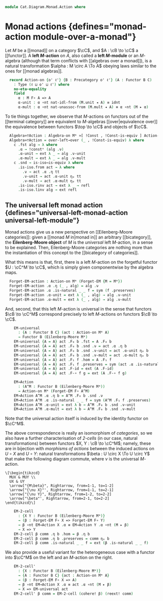 <!--
```agda
open import Cat.Instances.Shape.Terminal
open import Cat.Functor.Coherence
open import Cat.Displayed.Total
open import Cat.Diagram.Monad
open import Cat.Functor.Base
open import Cat.Prelude

open Algebra-on
open Total-hom
open Functor
open _=>_
```
-->

```agda
module Cat.Diagram.Monad.Action where
```

# Monad actions {defines="monad-action module-over-a-monad"}

<!--
```agda
module _
    {o ℓ}
    {C : Precategory o ℓ} {M : Functor C C} (Mᵐ : Monad-on M)
    where

  private
    module M = Monad-on Mᵐ
```
-->

Let $M$ be a [[monad]] on a category $\cC$, and $A : \cB \to \cC$ a
[[functor]]. A **left $M$-action** on $A$, also called a **left
$M$-module** or an $M$-algebra (although that term conflicts with [[algebras
over a monad]]), is a natural transformation $\alpha : M \circ A \To A$
obeying laws similar to the ones for [[monad algebras]].

```agda
  record Action-on {o' ℓ'} {B : Precategory o' ℓ'} (A : Functor B C)
    : Type (ℓ ⊔ o' ⊔ ℓ') where
    no-eta-equality
    field
      α : M F∘ A => A
      α-unit : α ∘nt nat-idl-from (M.unit ◂ A) ≡ idnt
      α-mult : α ∘nt nat-unassoc-from (M.mult ◂ A) ≡ α ∘nt (M ▸ α)
```

To tie things together, we observe that $M$-actions on functors out of
the [[terminal category]] are equivalent to $M$-algebras
[[over|equivalence over]] the equivalence between functors $\top \to \cC$
and objects of $\cC$.

<!--
```agda
module _
    {o ℓ}
    {C : Precategory o ℓ} {M : Functor C C} {Mᵐ : Monad-on M}
    where

  open Action-on

  private
    unquoteDecl eqv = declare-record-iso eqv (quote Action-on)

  Action-on-pathp
    : ∀ {o' ℓ'} {B : Precategory o' ℓ'} {X Y : Functor B C} (p : X ≡ Y) {A : Action-on Mᵐ X} {B : Action-on Mᵐ Y}
    → PathP (λ i → M F∘ p i => p i) (A .α) (B .α)
    → PathP (λ i → Action-on Mᵐ (p i)) A B
  Action-on-pathp over mults = injectiveP (λ _ → eqv) (mults ,ₚ prop!)

  instance
    Extensional-Action-on
      : ∀ {o' ℓ' ℓr} {B : Precategory o' ℓ'}
      → (let open Precategory C)
      → ∀ {A : Functor B C}
      → ⦃ sa : Extensional (M F∘ A => A) ℓr ⦄
      → Extensional (Action-on Mᵐ A) ℓr
    Extensional-Action-on ⦃ sa ⦄ =
      injection→extensional! (Action-on-pathp refl) sa
```
-->

```agda
  Algebra≃⊤Action : Algebra-on Mᵐ ≃[ !Const , !Const-is-equiv ] Action-on Mᵐ
  Algebra≃⊤Action = over-left→over (_ , !Const-is-equiv) λ where
    c .fst alg → λ where
      .α → !constⁿ (alg .ν)
      .α-unit → ext λ _ → alg .ν-unit
      .α-mult → ext λ _ → alg .ν-mult
    c .snd → is-iso→is-equiv λ where
      .is-iso.from act → λ where
        .ν → act .α .η tt
        .ν-unit → act .α-unit ηₚ tt
        .ν-mult → act .α-mult ηₚ tt
      .is-iso.rinv act → ext λ _ → refl
      .is-iso.linv alg → ext refl
```

## The universal left monad action {defines="universal-left-monad-action universal-left-module"}

Monad actions give us a new perspective on [[Eilenberg-Moore categories]]:
given a [[monad $M$ in|monad in]] an arbitrary [[bicategory]], the
**Eilenberg-Moore object** of $M$ is the *universal* left $M$-action,
in a sense to be explained. Then, Eilenberg-Moore categories are nothing
more than the instantiation of this concept to the [[bicategory of
categories]].

What this means is that, first, there is a left $M$-action on the forgetful
functor $U : \cC^M \to \cC$, which is simply given componentwise by
the algebra maps.

<!--
```agda
module _ {o ℓ} {C : Precategory o ℓ} {M : Functor C C} (Mᵐ : Monad-on M) where
  open Action-on
```
-->

```agda
  Forget-EM-action : Action-on Mᵐ (Forget-EM {M = Mᵐ})
  Forget-EM-action .α .η (_ , alg) = alg .ν
  Forget-EM-action .α .is-natural _ _ f = sym (f .preserves)
  Forget-EM-action .α-unit = ext λ (_ , alg) → alg .ν-unit
  Forget-EM-action .α-mult = ext λ (_ , alg) → alg .ν-mult
```

And, second, that this left $M$-action is universal in the sense that
functors $\cB \to \cC^M$ correspond precisely to left $M$-actions on
functors $\cB \to \cC$.

<!--
```agda
  module _ {o' ℓ'} {B : Precategory o' ℓ'} where
```
-->

```agda
    EM-universal
      : {A : Functor B C} (act : Action-on Mᵐ A)
      → Functor B (Eilenberg-Moore Mᵐ)
    EM-universal {A = A} act .F₀ b .fst = A .F₀ b
    EM-universal {A = A} act .F₀ b .snd .ν = act .α .η b
    EM-universal {A = A} act .F₀ b .snd .ν-unit = act .α-unit ηₚ b
    EM-universal {A = A} act .F₀ b .snd .ν-mult = act .α-mult ηₚ b
    EM-universal {A = A} act .F₁ f .hom = A .F₁ f
    EM-universal {A = A} act .F₁ f .preserves = sym (act .α .is-natural _ _ f)
    EM-universal {A = A} act .F-id = ext (A .F-id)
    EM-universal {A = A} act .F-∘ f g = ext (A .F-∘ f g)

    EM→Action
      : (A^M : Functor B (Eilenberg-Moore Mᵐ))
      → Action-on Mᵐ (Forget-EM F∘ A^M)
    EM→Action A^M .α .η b = A^M .F₀ b .snd .ν
    EM→Action A^M .α .is-natural _ _ f = sym (A^M .F₁ f .preserves)
    EM→Action A^M .α-unit = ext λ b → A^M .F₀ b .snd .ν-unit
    EM→Action A^M .α-mult = ext λ b → A^M .F₀ b .snd .ν-mult
```

Note that the universal action itself is induced by the identity
functor on $\cC^M$.

The above correspondence is really an isomorphism of *categories*, so
we also have a further characterisation of *2-cells* (in our case,
natural transformations) between functors $X, Y : \cB \to \cC^M$;
namely, these are in bijection with *morphisms of actions* between the
induced actions on $U \circ X$ and $U \circ Y$: natural transformations
$\beta : U \circ X \To U \circ Y$ that make the following diagram
commute, where $\nu$ is the universal $M$-action.

~~~{.quiver}
\[\begin{tikzcd}
  MUX & MUY \\
  UX & UY
  \arrow["{M\beta}", Rightarrow, from=1-1, to=1-2]
  \arrow["{\nu X}"', Rightarrow, from=1-1, to=2-1]
  \arrow["{\nu Y}", Rightarrow, from=1-2, to=2-2]
  \arrow["\beta"', Rightarrow, from=2-1, to=2-2]
\end{tikzcd}\]
~~~

```agda
    EM-2-cell
      : {X Y : Functor B (Eilenberg-Moore Mᵐ)}
      → (β : Forget-EM F∘ X => Forget-EM F∘ Y)
      → β ∘nt EM→Action X .α ≡ EM→Action Y .α ∘nt (M ▸ β)
      → X => Y
    EM-2-cell β comm .η b .hom = β .η b
    EM-2-cell β comm .η b .preserves = comm ηₚ b
    EM-2-cell β comm .is-natural _ _ f = ext (β .is-natural _ _ f)
```

We also provide a useful variant for the heterogeneous case with a
functor into $\cC^M$ on the left and an $M$-action on the right.

```agda
    EM-2-cell'
      : {X : Functor B (Eilenberg-Moore Mᵐ)}
      → {A : Functor B C} {act : Action-on Mᵐ A}
      → (β : Forget-EM F∘ X => A)
      → β ∘nt EM→Action X .α ≡ act .α ∘nt (M ▸ β)
      → X => EM-universal act
    EM-2-cell' β comm = EM-2-cell (cohere! β) (reext! comm)
```
